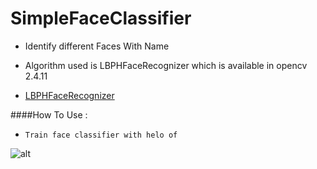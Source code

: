 # SimpleFaceClassifier
* Identify different Faces With Name

* Algorithm used is LBPHFaceRecognizer which is available in opencv 2.4.11

* [LBPHFaceRecognizer](http://eyalarubas.com/face-detection-and-recognition.html)

####How To Use :
* ```Train face classifier with helo of ```



![alt](https://github.com/prajwalsingh/SimpleFaceClassifier/blob/master/SimpleFaceClassifier.png)
